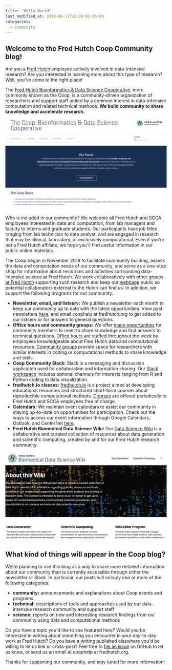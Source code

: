 ```yaml
---
title: "Hello World"
last_modified_at: 2019-08-11T16:20:02-05:00
categories:
  - community
---
```

## Welcome to the Fred Hutch Coop Community blog!

Are you a [Fred Hutch](https://www.fredhutch.org/en.html) employee actively involved in data-intensive research? Are you interested in learning more about this type of research? Well, you've come to the right place!

The [Fred Hutch Bioinformatics & Data Science Cooperative](http://thecoop.fredhutch.org), more commonly known as the Coop, is a community-driven organization of researchers and support staff united by a common interest in data-intensive computation and related technical methods. **We build community to share knowledge and accelerate research.**

![Bioinformatics & Data Science Cooperative](/assets/images/2019-11-04-coop-page.png)

Who is included in our community? We welcome all Fred Hutch and [SCCA](https://www.seattlecca.org) employees interested in data and computation, from lab managers and faculty to interns and graduate students. Our participants have job titles ranging from lab technician to data analyst, and are engaged in research that may be clinical, laboratory, or exclusively computational. Even if you're not a Fred Hutch affiliate, we hope you'll find useful information in our public online materials.

The Coop began in November 2018 to facilitate community building, assess the data and computation needs of our community, and serve as a one-stop shop for information about resources and activities surrounding data-intensive science at Fred Hutch. We work collaboratively with [other groups at Fred Hutch](https://research.fhcrc.org/coop/en/community/coop-friends.html) supporting such research and keep our [webpage](http://thecoop.fredhutch.org) public so potential collaborators external to the Hutch can find us. In addition, we support the following programs for our community:
- **Newsletter, email, and listserv:** We publish a newsletter each month to keep our community up to date with the latest opportunities. View past newsletters [here](https://research.fhcrc.org/coop/en/newsletter.html), and email coophelp at fredhutch.org to get added to our listserv or for answers to general questions.
- **Office hours and community groups:** We offer [many opportunities](https://research.fhcrc.org/coop/en/community/hosted-groups.html) for community members to meet to share knowledge and find answers to technical questions. [Office hours](https://sciwiki.fredhutch.org/scicomputing/reference_training/#office-hours) are staffed throughout the week by employees knowledgeable about Fred Hutch data and computational resources. [Community groups](https://sciwiki.fredhutch.org/scicomputing/reference_training/#community-groups) provide space for researchers with similar interests in coding or computational methods to share knowledge and skills.
- **Coop Community Slack:** Slack is a messaging and discussion application used for collaboration and information sharing. Our [Slack workspace](https://fhbig.slack.com/) includes optional channels for interests ranging from R and Python coding to data visualization.
- **fredhutch.io classes:** [fredhutch.io](http://www.fredhutch.io) is a project aimed at developing educational resources and structured short-form courses about reproducible computational methods. [Courses](http://www.fredhutch.io/resources/) are offered periodically to Fred Hutch and SCCA employees free of charge.
- **Calendars:** We maintain event calendars to assist our community in staying up-to-date on opportunities for participation. Check out the ways to access our event information through Google Calendars, Outlook, and CenterNet [here](https://research.fhcrc.org/coop/en/community/participate.html).
- **Fred Hutch Biomedical Data Science Wiki:** Our [Data Science Wiki](https://sciwiki.fredhutch.org/) is a collaborative and curated collection of resources about data generation and scientific computing, created by and for our Fred Hutch research community.

![Fred Hutch Biomedical Data Science Wiki](/assets/images/2019-11-04-wiki-page.png)

## What kind of things will appear in the Coop blog?

We're planning to use this blog as a way to share more detailed information about our community than is currently accessible through either the newsletter or Slack. In particular, our posts will occupy one or more of the following categories:
- **community:** announcements and explanations about Coop events and programs
- **technical:** descriptions of tools and approaches used by our data-intensive research community and support staff
- **science:** reports on new and interesting research findings from our community using data and computational methods

Do you have a topic you'd like to see featured here? Would you be interested in writing about something you encounter in your day-to-day work at Fred Hutch? Do you have a writing published elsewhere you'd be willing to let us link or cross-post? Feel free to [file an issue](https://github.com/FredHutch/coop/issues/36) on GitHub to let us know, or send us an email at coophelp at fredhutch.org.

Thanks for supporting our community, and stay tuned for more information!
